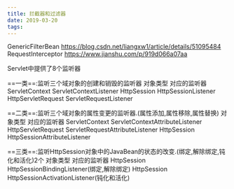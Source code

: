 ```yaml
---
title: 拦截器和过滤器
date: 2019-03-20
tags:
---
```

GenericFilterBean
https://blog.csdn.net/liangxw1/article/details/51095484
RequestInterceptor
https://www.jianshu.com/p/919d066a07aa


Servlet中提供了8个监听器

==一类==:监听三个域对象的创建和销毁的监听器
对象类型	对应的监听器
ServletContext	ServletContextListener
HttpSession	HttpSessionListener
HttpServletRequest	ServletRequestListener

==二类==:监听三个域对象的属性变更的监听器.(属性添加,属性移除,属性替换)
对象类型	对应的监听器
ServletContext	ServletContextAttributeListener
HttpServletRequest	ServletRequestAttributeListener
HttpSession	HttpSessionAttributeListener

==三类==:监听HttpSession对象中的JavaBean的状态的改变.(绑定,解除绑定,钝化和活化)2个
对象类型	对应的监听器
HttpSession	HttpSessionBindingListener(绑定,解除绑定)
HttpSession	HttpSessionActivationListener(钝化和活化)
​

